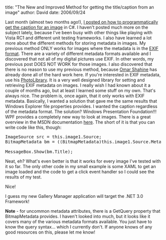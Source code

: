 
title: "The New and Improved Method for getting the title/caption from an image"
author: David
date: 2006/09/24

Last month (almost two months ago!), [I posted on how to programmatically get the caption for an image](http://www.mohundro.com/blog/PermaLink,guid,4a32de3b-297a-49bd-be6f-0e568fc26dc2.aspx) in C#. I haven't posted much more on the subject lately, because I've been busy with other things like playing with Vista RC1 and different unit testing frameworks. I also have learned a lot more about the different methods for storing metadata in images. My previous method ONLY works for images where the metadata is in the [EXIF format](http://en.wikipedia.org/wiki/EXIF). There are a variety of different metadata formats available and I discovered that not all of my digital pictures use EXIF. In other words, my previous post DOES NOT WORK for those images. I also discovered that there is no reason to use my previous method, because [Omar Shahine](http://www.shahine.com/omar/) has already done all of the hard work here. 
If you're interested in EXIF metadata, use his [PhotoLibrary](http://wiki.shahine.com/default.aspx/MyWiki.PhotoLibrary). It is a very well designed library for setting and retrieving EXIF metadata on images. I really wish I had known about it a couple of months ago, but at least I learned some stuff on my own. That's always nice. The problem is, once again, that it only works with EXIF metadata. Basically, I wanted a solution that gave me the same results that Windows Explorer file properties provides. I wanted the caption regardless of the metadata format. 
The solution? Windows Presentation Foundation!!! WPF provides a completely new way to look at images. There is a great overview in the MSDN documentation [here](http://windowssdk.msdn.microsoft.com/en-us/library/ms748873.aspx). 
The short of it is that you can write code like this, though:
<pre>
ImageSource src = this.image1.Source; 
BitmapMetadata bm = ((BitmapMetadata)this.image1.Source.Metadata); 

MessageBox.Show(bm.Title); </pre>

Neat, eh? What's even better is that it works for every image I've tested with it so far. The only other code in my small example is some XAML to get an image loaded and the code to get a click event handler so I could see the results of my test.

Nice!

I guess my new Gallery Manager application will target the .NET 3.0 Framework!

<strong>Note</strong> - for uncommon metadata attributes, there is a GetQuery property that BitmapMetadata provides. I haven't looked into much, but it looks like it covers many of the various metadata formats available. You just have to know the query syntax... which I currently don't. If anyone knows of any good resources on this, please let me know!

